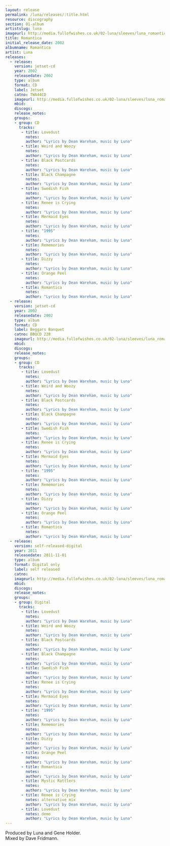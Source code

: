 ```yaml
---
layout: release
permalink: /luna/releases/:title.html
resource: discography
section: 01-album
artistslug: luna
imageurl: http://media.fullofwishes.co.uk/02-luna/sleeves/luna_romantica.jpg
title: Romantica
initial_release_date: 2002
albumname: Romantica
artist: Luna
releases:
  - release: 
    version: jetset-cd
    year: 2002
    releasedate: 2002
    type: album
    format: CD
    label: Jetset
    catno: TWA44CD
    imageurl: http://media.fullofwishes.co.uk/02-luna/sleeves/luna_romantica.jpg
    mbid: 
    discogs: 
    release_notes: 
    groups:
    - group: CD
      tracks:
       - title: Lovedust
         notes: 
         author: "Lyrics by Dean Wareham, music by Luna"
       - title: Weird and Woozy
         notes: 
         author: "Lyrics by Dean Wareham, music by Luna"
       - title: Black Postcards
         notes: 
         author: "Lyrics by Dean Wareham, music by Luna"
       - title: Black Champagne
         notes: 
         author: "Lyrics by Dean Wareham, music by Luna"
       - title: Swedish Fish
         notes: 
         author: "Lyrics by Dean Wareham, music by Luna"
       - title: Renee is Crying
         notes: 
         author: "Lyrics by Dean Wareham, music by Luna"
       - title: Mermaid Eyes
         notes: 
         author: "Lyrics by Dean Wareham, music by Luna"
       - title: "1995"
         notes: 
         author: "Lyrics by Dean Wareham, music by Luna"
       - title: Rememories
         notes: 
         author: "Lyrics by Dean Wareham, music by Luna"
       - title: Dizzy
         notes: 
         author: "Lyrics by Dean Wareham, music by Luna"
       - title: Orange Peel
         notes: 
         author: "Lyrics by Dean Wareham, music by Luna"
       - title: Romantica
         notes: 
         author: "Lyrics by Dean Wareham, music by Luna"
  - release: 
    version: jetset-cd
    year: 2002
    releasedate: 2002
    type: album
    format: CD
    label: Beggars Banquet
    catno: BBQCD 228
    imageurl: http://media.fullofwishes.co.uk/02-luna/sleeves/luna_romantica.jpg
    mbid: 
    discogs: 
    release_notes: 
    groups:
    - group: CD
      tracks:
       - title: Lovedust
         notes: 
         author: "Lyrics by Dean Wareham, music by Luna"
       - title: Weird and Woozy
         notes: 
         author: "Lyrics by Dean Wareham, music by Luna"
       - title: Black Postcards
         notes: 
         author: "Lyrics by Dean Wareham, music by Luna"
       - title: Black Champagne
         notes: 
         author: "Lyrics by Dean Wareham, music by Luna"
       - title: Swedish Fish
         notes: 
         author: "Lyrics by Dean Wareham, music by Luna"
       - title: Renee is Crying
         notes: 
         author: "Lyrics by Dean Wareham, music by Luna"
       - title: Mermaid Eyes
         notes: 
         author: "Lyrics by Dean Wareham, music by Luna"
       - title: "1995"
         notes: 
         author: "Lyrics by Dean Wareham, music by Luna"
       - title: Rememories
         notes: 
         author: "Lyrics by Dean Wareham, music by Luna"
       - title: Dizzy
         notes: 
         author: "Lyrics by Dean Wareham, music by Luna"
       - title: Orange Peel
         notes: 
         author: "Lyrics by Dean Wareham, music by Luna"
       - title: Romantica
         notes: 
         author: "Lyrics by Dean Wareham, music by Luna"
  - release: 
    version: self-released-digital
    year: 2011
    releasedate: 2011-11-01
    type: album
    format: Digital only
    label: self released
    catno: 
    imageurl: http://media.fullofwishes.co.uk/02-luna/sleeves/luna_romantica.jpg
    mbid: 
    discogs: 
    release_notes: 
    groups:
    - group: Digital
      tracks:
       - title: Lovedust
         notes: 
         author: "Lyrics by Dean Wareham, music by Luna"
       - title: Weird and Woozy
         notes: 
         author: "Lyrics by Dean Wareham, music by Luna"
       - title: Black Postcards
         notes: 
         author: "Lyrics by Dean Wareham, music by Luna"
       - title: Black Champagne
         notes: 
         author: "Lyrics by Dean Wareham, music by Luna"
       - title: Swedish Fish
         notes: 
         author: "Lyrics by Dean Wareham, music by Luna"
       - title: Renee is Crying
         notes: 
         author: "Lyrics by Dean Wareham, music by Luna"
       - title: Mermaid Eyes
         notes: 
         author: "Lyrics by Dean Wareham, music by Luna"
       - title: "1995"
         notes: 
         author: "Lyrics by Dean Wareham, music by Luna"
       - title: Rememories
         notes: 
         author: "Lyrics by Dean Wareham, music by Luna"
       - title: Dizzy
         notes: 
         author: "Lyrics by Dean Wareham, music by Luna"
       - title: Orange Peel
         notes: 
         author: "Lyrics by Dean Wareham, music by Luna"
       - title: Romantica
         notes: 
         author: "Lyrics by Dean Wareham, music by Luna"
       - title: Mystic Rattlers
         notes: 
         author: "Lyrics by Dean Wareham, music by Luna"
       - title: Renee is Crying
         notes: alternative mix
         author: "Lyrics by Dean Wareham, music by Luna"
       - title: Lovedust
         notes: demo
         author: "Lyrics by Dean Wareham, music by Luna"
---
```

Produced by Luna and Gene Holder.  
Mixed by Dave Fridmann.
